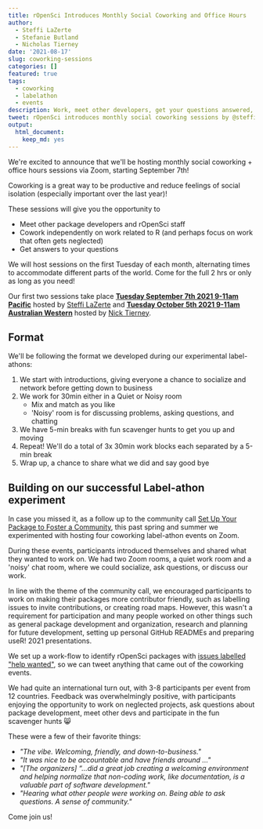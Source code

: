 ```yaml
---
title: rOpenSci Introduces Monthly Social Coworking and Office Hours
author:
  - Steffi LaZerte
  - Stefanie Butland
  - Nicholas Tierney
date: '2021-08-17'
slug: coworking-sessions
categories: []
featured: true
tags:
  - coworking
  - labelathon
  - events
description: Work, meet other developers, get your questions answered, and/or socialize!
tweet: rOpenSci introduces monthly social coworking sessions by @steffilazerte, @StefanieButland, and @nj_tierney!
output:
  html_document:
    keep_md: yes
---
```


We're excited to announce that we'll be hosting monthly social coworking + office hours sessions via Zoom, starting September 7th!

Coworking is a great way to be productive and reduce feelings of social isolation (especially important over the last year)!

These sessions will give you the opportunity to 

- Meet other package developers and rOpenSci staff
- Cowork independently on work related to R (and perhaps focus on work that often gets neglected)
- Get answers to your questions

We will host sessions on the first Tuesday of each month, alternating times to accommodate different parts of the world. 
Come for the full 2 hrs or only as long as you need!

Our first two sessions take place **[Tuesday September 7th 2021 9-11am Pacific](/events/coworking-2021-09/)** hosted by [Steffi LaZerte](/author/steffi-lazerte/) and **[Tuesday October 5th 2021 9-11am Australian Western](/events/coworking-2021-10/)** hosted by [Nick Tierney](/author/nicholas-tierney/).

## Format

We'll be following the format we developed during our experimental label-athons: 

1. We start with introductions, giving everyone a chance to socialize and network before getting down to business
2. We work for 30min either in a Quiet or Noisy room
    - Mix and match as you like
    - 'Noisy' room is for discussing problems, asking questions, and chatting 
3. We have 5-min breaks with fun scavenger hunts to get you up and moving
4. Repeat! We'll do a total of 3x 30min work blocks each separated by a 5-min break
5. Wrap up, a chance to share what we did and say good bye


## Building on our successful Label-athon experiment

In case you missed it, as a follow up to the community call [Set Up Your Package to Foster a Community](/blog/2021/04/28/commcall-pkg-community/), 
this past spring and summer we experimented with hosting four coworking label-athon events on Zoom. 

During these events, participants introduced themselves and shared what they wanted to work on. 
We had two Zoom rooms, a quiet work room and a 'noisy' chat room, where we could socialize, ask questions, or discuss our work.

In line with the theme of the community call, we encouraged participants to work on making their packages more contributor friendly, such as labelling issues to invite contributions, or creating road maps. 
However, this wasn't a requirement for participation and many people worked on other things such as general package development and organization, research and planning for future development, setting up personal GitHub READMEs and preparing useR! 2021 presentations. 

We set up a work-flow to identify rOpenSci packages with [issues labelled "help wanted"](https://github.com/search?q=org%3Aropensci+label%3A%22help+wanted%22+state%3Aopen&type=Issues), so we can tweet anything that came out of the coworking events. 

We had quite an international turn out, with 3-8 participants per event from 12 countries. 
Feedback was overwhelmingly positive, with participants enjoying the opportunity to work on neglected projects, ask questions about package development, meet other devs and participate in the fun scavenger hunts 😸

These were a few of their favorite things:

- _"The vibe. Welcoming, friendly, and down-to-business."_
- _"It was nice to be accountable and have friends around ..."_
- _"[The organizers] “...did a *great* job creating a welcoming environment and helping normalize that non-coding work, like documentation, is a valuable part of software development."_
- _"Hearing what other people were working on. Being able to ask questions. A sense of community."_





Come join us!
